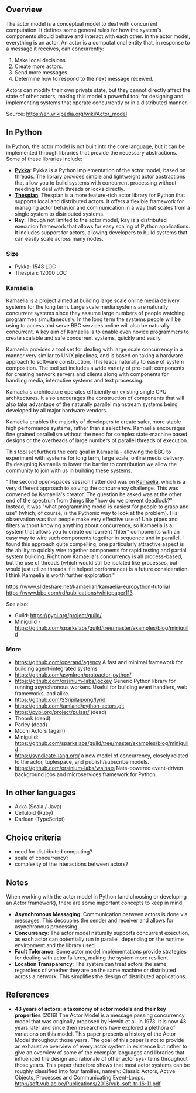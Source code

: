 ## Overview

The actor model is a conceptual model to deal with concurrent computation. It defines some general rules for how the system's components should behave and interact with each other. In the actor model, everything is an actor. An actor is a computational entity that, in response to a message it receives, can concurrently:

1. Make local decisions.
1. Create more actors.
1. Send more messages.
1. Determine how to respond to the next message received.

Actors can modify their own private state, but they cannot directly affect the state of other actors, making this model a powerful tool for designing and implementing systems that operate concurrently or in a distributed manner.

Source: <https://en.wikipedia.org/wiki/Actor_model>

## In Python

In Python, the actor model is not built into the core language, but it can be implemented through libraries that provide the necessary abstractions. Some of these libraries include:

- **[Pykka](https://github.com/jodal/pykka)**: Pykka is a Python implementation of the actor model, based on threads. The library provides simple and lightweight actor abstractions that allow you to build systems with concurrent processing without needing to deal with threads or locks directly.
- **[Thespian](https://github.com/kquick/Thespian)**: Thespian is a more feature-rich actor library for Python that supports local and distributed actors. It offers a flexible framework for managing actor behavior and communication in a way that scales from a single system to distributed systems.
- **Ray**: Though not limited to the actor model, Ray is a distributed execution framework that allows for easy scaling of Python applications. It includes support for actors, allowing developers to build systems that can easily scale across many nodes.

### Size

- Pykka: 1548 LOC
- Thespian: 12000 LOC

### Kamaelia

Kamaelia is a project aimed at building large scale online media delivery systems for the long term. Large scale media systems are naturally concurrent systems since they assume large numbers of people watching programmes simultaneously. In the long term the systems people will be using to access and serve BBC services online will also be naturally concurrent. A key aim of Kamaelia is to enable even novice programmers to create scalable and safe concurrent systems, quickly and easily.

Kamaelia provides a tool set for dealing with large scale concurrency in a manner very similar to UNIX pipelines, and is based on taking a hardware approach to software construction. This leads naturally to ease of system composition. The tool set includes a wide variety of pre-built components for creating network servers and clients along with components for handling media, interactive systems and text processing.

Kamaelia's architecture operates efficiently on existing single CPU architectures. It also encourages the construction of components that will also take advantage of the naturally parallel mainstream systems being developed by all major hardware vendors.

Kamaelia enables the majority of developers to create safer, more stable high performance systems, rather than a select few. Kamaelia encourages fine grained parallelism without the need for complex state-machine based designs or the overheads of large numbers of parallel threads of execution.

This tool set furthers the core goal in Kamaelia - allowing the BBC to experiment with systems for long term, large scale, online media delivery. By designing Kamaelia to lower the barrier to contribution we allow the community to join with us in building these systems.

"The second open-spaces session I attended was on [Kamaelia](http://www.kamaelia.org/Home), which is a very different approach to solving the concurrency challenge. This was convened by Kamaelia's creator. The question he asked was at the other end of the spectrum from things like "how do we prevent deadlock?" Instead, it was "what programming model is easiest for people to grasp and use" (which, of course, is the Pythonic way to look at the problem). His observation was that people make very effective use of Unix pipes and filters without knowing anything about concurrency, so Kamaelia is a system that allows you to create concurrent "filter" components with an easy way to wire such components together in sequence and in parallel. I found this approach quite compelling; one particularly attractive aspect is the ability to quickly wire together components for rapid testing and partial system building. Right now Kamaelia's concurrency is all process-based, but the use of threads (which would still be isolated like processes, but would just utilize threads if it helped performance) is a future consideration. I think Kamaelia is worth further exploration."

https://www.slideshare.net/kamaelian/kamaelia-europython-tutorial
https://www.bbc.com/rd/publications/whitepaper113

See also:

- Guild: https://pypi.org/project/guild/
- Miniguild - https://github.com/sparkslabs/guild/tree/master/examples/blog/miniguild

### More

- https://github.com/operand/agency A fast and minimal framework for building agent-integrated systems
- https://github.com/asynkron/protoactor-python/
- https://github.com/orsinium-labs/jockey Generic Python library for running asynchronous workers. Useful for building event handlers, web frameworks, and alike.
- https://github.com/SSripilaipong/lyrid
- https://github.com/tamland/python-actors.git
- https://pypi.org/project/pulsar/ (dead)
- Thoonk (dead)
- Parley (dead)
- Mochi Actors (again)
- Miniguild: https://github.com/sparkslabs/guild/tree/master/examples/blog/miniguild
- https://syndicate-lang.org/ a new model of concurrency, closely related to the actor, tuplespace, and publish/subscribe models.
- https://github.com/orsinium-labs/walnats Nats-powered event-driven background jobs and microservices framework for Python.

## In other languages

- Akka (Scala / Java)
- Celluloid (Ruby)
- Darlean (TypeScript)

## Choice criteria

- need for distributed computing?
- scale of concurrency?
- complexity of the interactions between actors?

## Notes

When working with the actor model in Python (and choosing or developing an Actor framework), there are some important concepts to keep in mind:

- **Asynchronous Messaging**: Communication between actors is done via messages. This decouples the sender and receiver and allows for asynchronous processing.
- **Concurrency**: The actor model naturally supports concurrent execution, as each actor can potentially run in parallel, depending on the runtime environment and the library used.
- **Fault Tolerance**: Some actor model implementations provide strategies for dealing with actor failures, making the system more resilient.
- **Location Transparency**: The system can treat actors the same, regardless of whether they are on the same machine or distributed across a network. This simplifies the design of distributed applications.

## References

- **43 years of actors: a taxonomy of actor models and their key properties** (2016)
  The Actor Model is a message passing concurrency model that was originally proposed by Hewitt et al. in 1973. It is now 43 years later and since then researchers have explored a plethora of variations on this model. This paper presents a history of the Actor Model throughout those years. The goal of this paper is not to provide an exhaustive overview of every actor system in existence but rather to give an overview of some of the exemplar languages and libraries that influenced the design and rationale of other actor sys- tems throughout those years. This paper therefore shows that most actor systems can be roughly classified into four families, namely: Classic Actors, Active Objects, Processes and Communicating Event-Loops.
  http://soft.vub.ac.be/Publications/2016/vub-soft-tr-16-11.pdf
